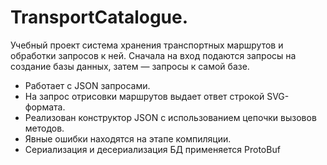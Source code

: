 # TransportCatalogue.
Учебный проект система хранения транспортных маршрутов и обработки запросов к ней. 
Сначала на вход подаются запросы на создание базы данных, затем — запросы к самой базе.

- Работает с JSON запросами. 
- На запрос отрисовки маршрутов выдает ответ строкой SVG-формата. 
- Реализован конструктор JSON с использованием цепочки вызовов методов.
- Явные ошибки находятся на этапе компиляции.
- Сериализация и десериализация БД применяется ProtoBuf
